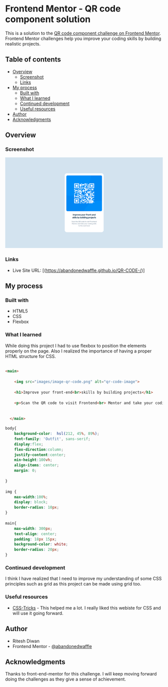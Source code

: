 # Frontend Mentor - QR code component solution

This is a solution to the [QR code component challenge on Frontend Mentor](https://www.frontendmentor.io/challenges/qr-code-component-iux_sIO_H). Frontend Mentor challenges help you improve your coding skills by building realistic projects. 

## Table of contents

- [Overview](#overview)
  - [Screenshot](#screenshot)
  - [Links](#links)
- [My process](#my-process)
  - [Built with](#built-with)
  - [What I learned](#what-i-learned)
  - [Continued development](#continued-development)
  - [Useful resources](#useful-resources)
- [Author](#author)
- [Acknowledgments](#acknowledgments)



## Overview

### Screenshot

![](/screenshots/snap.png)

### Links

- Live Site URL: [(https://abandonedwaffle.github.io/QR-CODE-/)]

## My process

### Built with

- HTML5
- CSS
- Flexbox

### What I learned

While doing this project I had to use flexbox to position the elements properly on the page. Also I realized the importance of having a proper HTML structure for CSS.

```html

<main>

    <img src="images/image-qr-code.png" alt="qr-code-image">

    <h1>Improve your front-end<br>skills by building projects</h1>

    <p>Scan the QR code to visit Frontend<br> Mentor and take your coding skills <br>to the next level</p>
  
    
  </main>

```
```css
body{
    background-color:  hsl(212, 45%, 89%);
    font-family: 'Outfit', sans-serif;
    display:flex; 
    flex-direction:column; 
    justify-content:center;
    min-height:100vh;
    align-items: center;
    margin: 0;
    
}

img {
    max-width:100%;
    display: block;
    border-radius: 10px;
}

main{
    max-width: 300px;
    text-align: center;
    padding: 18px 15px;
    background-color: white;
    border-radius: 20px;
}

```



### Continued development

I think I have realized that I need to improve my understanding of some CSS principles such as grid as this project can be made using grid too. 



### Useful resources

- [CSS-Tricks](https://css-tricks.com/) - This helped me a lot. I really liked this webiste for CSS and will use it going forward.


## Author
- Ritesh Diwan
- Frontend Mentor - [@abandonedwaffle](https://www.frontendmentor.io/profile/abandonedwaffle)



## Acknowledgments

Thanks to front-end-mentor for this challenge. I will keep moving forward doing the challenges as they give a sense of achievement. 



